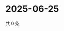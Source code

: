 # 2025-06-25

共 0 条

<!-- BEGIN ZHIHUQUESTIONS -->
<!-- 最后更新时间 Wed Jun 25 2025 12:22:37 GMT+0800 (China Standard Time) -->

<!-- END ZHIHUQUESTIONS -->
